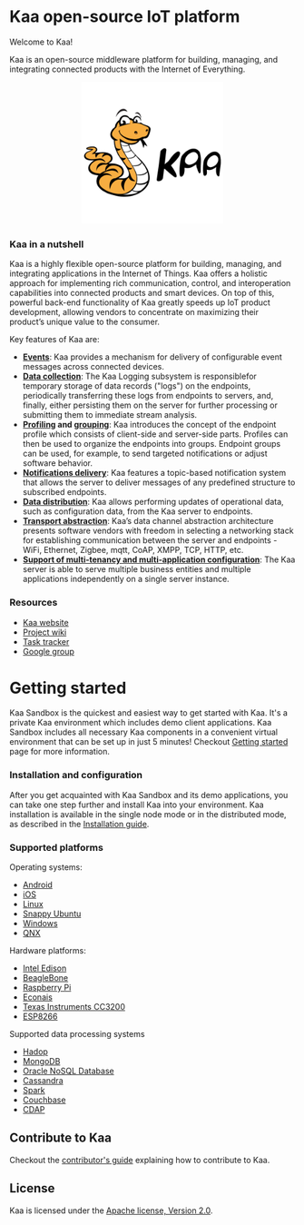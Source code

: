 Kaa open-source IoT platform
============================

Welcome to Kaa!

Kaa is an open-source middleware platform for building, managing, and integrating connected products with the Internet of Everything.

<div style="text-align:center">
    <a href="http://www.kaaproject.org/"> 
        <img src="logo_kaa_fullsize.png" height="250">
    </a>
</div>

### Kaa in a nutshell

Kaa is a highly flexible open-source platform for building, managing, and integrating applications in the Internet of Things. Kaa offers a holistic approach for implementing rich communication, control, and interoperation capabilities into connected products and smart devices. On top of this, powerful back-end functionality of Kaa greatly speeds up IoT product development, allowing vendors to concentrate on maximizing their product’s unique value to the consumer.

Key features of Kaa are:

* **[Events](http://docs.kaaproject.org/display/KAA/Events)**: Kaa provides a mechanism for delivery of configurable event messages across connected devices.
* **[Data collection](http://docs.kaaproject.org/display/KAA/Logging)**: The Kaa Logging subsystem is responsiblefor temporary storage of data records ("logs") on the endpoints, periodically transferring these logs from endpoints to servers, and, finally, either persisting them on the server for further processing or submitting them to immediate stream analysis.
* **[Profiling](http://docs.kaaproject.org/display/KAA/Endpoint+profiling) and [grouping](http://docs.kaaproject.org/display/KAA/Endpoint+grouping)**: Kaa introduces the concept of the endpoint profile which consists of client-side and server-side parts. Profiles can then be used to organize the endpoints into groups. Endpoint groups can be used, for example, to send targeted notifications or adjust software behavior.
* **[Notifications delivery](http://docs.kaaproject.org/display/KAA/Notifications)**: Kaa features a topic-based notification system that allows the server to deliver messages of any predefined structure to subscribed endpoints.
* **[Data distribution](http://docs.kaaproject.org/display/KAA/Configuration)**: Kaa allows performing updates of operational data, such as configuration data, from the Kaa server to endpoints.
* **[Transport abstraction](http://docs.kaaproject.org/display/KAA/Transports)**: Kaa’s data channel abstraction architecture presents software vendors with freedom in selecting a networking stack for establishing communication between the server and endpoints - WiFi, Ethernet, Zigbee, mqtt, CoAP, XMPP, TCP, HTTP, etc.
* **[Support of multi-tenancy and multi-application configuration](http://docs.kaaproject.org/display/KAA/Design+reference)**: The Kaa server is able to serve multiple business entities and multiple applications independently on a single server instance.

### Resources

* [Kaa website](http://www.kaaproject.org/)
* [Project wiki](http://docs.kaaproject.org/display/KAA/)
* [Task tracker](http://jira.kaaproject.org/browse/KAA/)
* [Google group](https://groups.google.com/forum/#!forum/kaaproject)

# Getting started

Kaa Sandbox is the quickest and easiest way to get started with Kaa. It's a private Kaa environment which includes demo client applications. Kaa Sandbox includes all necessary Kaa components in a convenient virtual environment that can be set up in just 5 minutes! Checkout [Getting started](http://docs.kaaproject.org/display/KAA/Getting+started) page for more information.

### Installation and configuration

After you get acquainted with Kaa Sandbox and its demo applications, you can take one step further and install Kaa into your environment. Kaa installation is available in the single node mode or in the distributed mode, as described in the [Installation guide](http://docs.kaaproject.org/display/KAA/Installation+guide).

### Supported platforms

Operating systems:

* [Android](http://docs.kaaproject.org/display/KAA/Android)
* [iOS](http://docs.kaaproject.org/display/KAA/iOS)
* [Linux](http://docs.kaaproject.org/display/KAA/Linux)
* [Snappy Ubuntu](http://docs.kaaproject.org/display/KAA/Snappy+Ubuntu+Core)
* [Windows](http://docs.kaaproject.org/display/KAA/Windows)
* [QNX](http://docs.kaaproject.org/display/KAA/QNX+Neutrino+RTOS)

Hardware platforms:

* [Intel Edison](http://docs.kaaproject.org/display/KAA/Intel+Edison)
* [BeagleBone](http://docs.kaaproject.org/display/KAA/BeagleBone)
* [Raspberry Pi](http://docs.kaaproject.org/display/KAA/Raspberry+Pi)
* [Econais](http://docs.kaaproject.org/display/KAA/Econais)
* [Texas Instruments CC3200](http://docs.kaaproject.org/display/KAA/Texas+Instruments+CC3200)
* [ESP8266](http://docs.kaaproject.org/display/KAA/ESP8266)

Supported data processing systems

* [Hadop]()
* [MongoDB]()
* [Oracle NoSQL Database]()
* [Cassandra]()
* [Spark]()
* [Couchbase]()
* [CDAP]()

## Contribute to Kaa

Checkout the [contributor's guide](http://docs.kaaproject.org/display/KAA/Contribute+to+Kaa) explaining how to contribute to Kaa.

## License

Kaa is licensed under the [Apache license, Version 2.0](http://www.apache.org/licenses/LICENSE-2.0).
